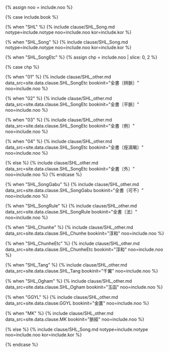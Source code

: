 <!--원문인용 시작-->

{% assign noo = include.noo %}

{% case include.book %}


<!-- 상한론 -->
{% when "SHL" %}
{% include clause/SHL_Song.md notype=include.notype noo=include.noo kor=include.kor %}

<!-- 상한론 -->
{% when "SHL_Song" %}
{% include clause/SHL_Song.md notype=include.notype noo=include.noo kor=include.kor %}


<!-- 상한례 -->
{% when "SHL_SongEtc" %}
{% assign chp = include.noo | slice: 0, 2 %}

<!-- sub case -->
{% case chp %}

<!-- 변맥법 -->
{% when "01" %}
{% include clause/SHL_other.md data_src=site.data.clause.SHL_SongEtc bookinit="全書〔辨脈〕" noo=include.noo %}

<!-- 평맥법 -->
{% when "02" %}
{% include clause/SHL_other.md data_src=site.data.clause.SHL_SongEtc bookinit="全書〔平脈〕" noo=include.noo %}

<!-- 상한례 -->
{% when "03" %}
{% include clause/SHL_other.md data_src=site.data.clause.SHL_SongEtc bookinit="全書〔例〕" noo=include.noo %}

<!-- 치습갈 -->
{% when "04" %}
{% include clause/SHL_other.md data_src=site.data.clause.SHL_SongEtc bookinit="全書〔痓濕暍〕" noo=include.noo %}

{% else %}
{% include clause/SHL_other.md data_src=site.data.clause.SHL_SongEtc bookinit="全書〔外〕" noo=include.noo %}
{% endcase %}
<!-- sub case end -->

<!-- 가불가 -->
{% when "SHL_SongGabu" %}
{% include clause/SHL_other.md data_src=site.data.clause.SHL_SongGabu bookinit="全書〔可不〕" noo=include.noo %}

<!-- 법 -->
{% when "SHL_SongRule" %}
{% include clause/SHL_other.md data_src=site.data.clause.SHL_SongRule bookinit="全書〔法〕" noo=include.noo %}

<!-- 순화본 -->
{% when "SHL_Chunhe" %}
{% include clause/SHL_other.md data_src=site.data.clause.SHL_Chunhe bookinit="淳和" noo=include.noo %}

<!-- 순화본 기타 -->
{% when "SHL_ChunheEtc" %}
{% include clause/SHL_other.md data_src=site.data.clause.SHL_ChunheEtc bookinit="淳和" noo=include.noo %}

<!-- 당본 -->
{% when "SHL_Tang" %}
{% include clause/SHL_other.md data_src=site.data.clause.SHL_Tang bookinit="千翼" noo=include.noo %}

<!-- 금궤옥함경 -->
{% when "SHL_Ogham" %}
{% include clause/SHL_other.md data_src=site.data.clause.SHL_Ogham bookinit="玉函" noo=include.noo %}


<!-- 금궤요략 -->
{% when "GGYL" %}
{% include clause/SHL_other.md data_src=site.data.clause.GGYL bookinit="金匱" noo=include.noo %}

<!-- 맥경 -->
{% when "MK" %}
{% include clause/SHL_other.md data_src=site.data.clause.MK bookinit="脈經" noo=include.noo %}

<!-- 상한론 -->
{% else %}
{% include clause/SHL_Song.md notype=include.notype noo=include.noo kor=include.kor %}

{% endcase %}

<!--원문인용 끝-->
